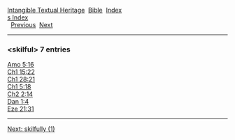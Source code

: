 [Intangible Textual Heritage](../../index)  [Bible](../index) 
[Index](index)   
[s Index](_s_)  
  [Previous](c10520)  [Next](c10522) 

------------------------------------------------------------------------

### &lt;skilful&gt; 7 entries

[Amo 5:16](../kjv/amo005.htm#016)  
[Ch1 15:22](../kjv/ch1015.htm#022)  
[Ch1 28:21](../kjv/ch1028.htm#021)  
[Ch1 5:18](../kjv/ch1005.htm#018)  
[Ch2 2:14](../kjv/ch2002.htm#014)  
[Dan 1:4](../kjv/dan001.htm#004)  
[Eze 21:31](../kjv/eze021.htm#031)  

------------------------------------------------------------------------

[Next: skilfully (1)](c10522)

